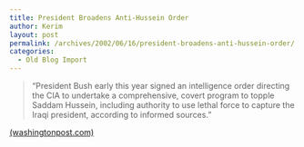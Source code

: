 ```yaml
---
title: President Broadens Anti-Hussein Order
author: Kerim
layout: post
permalink: /archives/2002/06/16/president-broadens-anti-hussein-order/
categories:
  - Old Blog Import
---
```


>   &#8220;President Bush early this year signed an intelligence order directing the CIA to undertake a comprehensive, covert program to topple Saddam Hussein, including authority to use lethal force to capture the Iraqi president, according to informed sources.&#8221;


<a href="http://www.washingtonpost.com/wp-dyn/articles/A57969-2002Jun15.html" onclick="_gaq.push(['_trackEvent', 'outbound-article', 'http://www.washingtonpost.com/wp-dyn/articles/A57969-2002Jun15.html', '(washingtonpost.com)']);" >(washingtonpost.com)</a>

